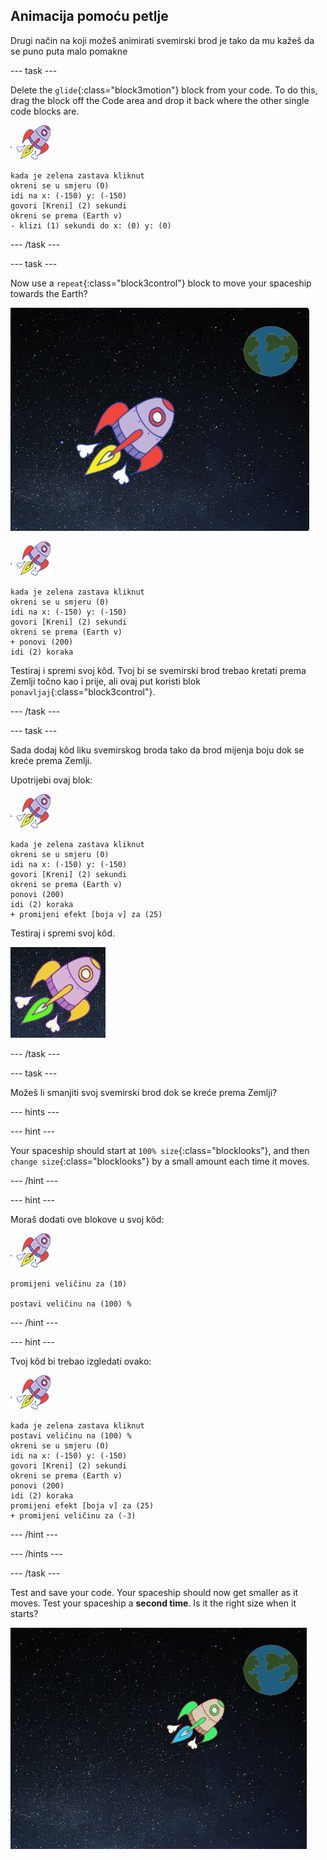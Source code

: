 ## Animacija pomoću petlje

Drugi način na koji možeš animirati svemirski brod je tako da mu kažeš da se puno puta malo pomakne

\--- task \---

Delete the `glide`{:class="block3motion"} block from your code. To do this, drag the block off the Code area and drop it back where the other single code blocks are.

![Lik svemirskog broda](images/sprite-spaceship.png)

```blocks3
kada je zelena zastava kliknut
okreni se u smjeru (0)
idi na x: (-150) y: (-150)
govori [Kreni] (2) sekundi
okreni se prema (Earth v)
- klizi (1) sekundi do x: (0) y: (0)
```

\--- /task \---

\--- task \---

Now use a `repeat`{:class="block3control"} block to move your spaceship towards the Earth?

![Testiranje animacije svemirskog broda](images/space-animate-stage.png)

![Lik svemirskog broda](images/sprite-spaceship.png)

```blocks3
kada je zelena zastava kliknut
okreni se u smjeru (0)
idi na x: (-150) y: (-150)
govori [Kreni] (2) sekundi
okreni se prema (Earth v)
+ ponovi (200) 
idi (2) koraka
```

Testiraj i spremi svoj kôd. Tvoj bi se svemirski brod trebao kretati prema Zemlji točno kao i prije, ali ovaj put koristi blok `ponavljaj`{:class="block3control"}.

\--- /task \---

\--- task \---

Sada dodaj kôd liku svemirskog broda tako da brod mijenja boju dok se kreće prema Zemlji.

Upotrijebi ovaj blok:

![Lik svemirskog broda](images/sprite-spaceship.png)

```blocks3
kada je zelena zastava kliknut
okreni se u smjeru (0)
idi na x: (-150) y: (-150)
govori [Kreni] (2) sekundi
okreni se prema (Earth v)
ponovi (200) 
idi (2) koraka
+ promijeni efekt [boja v] za (25)
```

Testiraj i spremi svoj kôd.

![Testiranje svemirskog broda koji mijenja boju](images/space-colour-test.png)

\--- /task \---

\--- task \---

Možeš li smanjiti svoj svemirski brod dok se kreće prema Zemlji?

\--- hints \---

\--- hint \---

Your spaceship should start at `100% size`{:class="blocklooks"}, and then `change size`{:class="blocklooks"} by a small amount each time it moves.

\--- /hint \---

\--- hint \---

Moraš dodati ove blokove u svoj kôd:

![Lik svemirskog broda](images/sprite-spaceship.png)

```blocks3
promijeni veličinu za (10)

postavi veličinu na (100) %
```

\--- /hint \---

\--- hint \---

Tvoj kôd bi trebao izgledati ovako:

![Lik svemirskog broda](images/sprite-spaceship.png)

```blocks3
kada je zelena zastava kliknut
postavi veličinu na (100) %
okreni se u smjeru (0)
idi na x: (-150) y: (-150)
govori [Kreni] (2) sekundi
okreni se prema (Earth v)
ponovi (200) 
idi (2) koraka
promijeni efekt [boja v] za (25)
+ promijeni veličinu za (-3)
```

\--- /hint \---

\--- /hints \---

\--- /task \---

Test and save your code. Your spaceship should now get smaller as it moves. Test your spaceship a **second time**. Is it the right size when it starts?

![Testiranje svemirskog broda koji se smanjuje](images/space-size-test.png)